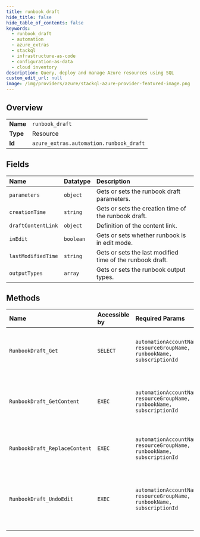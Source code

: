 ```yaml
---
title: runbook_draft
hide_title: false
hide_table_of_contents: false
keywords:
  - runbook_draft
  - automation
  - azure_extras    
  - stackql
  - infrastructure-as-code
  - configuration-as-data
  - cloud inventory
description: Query, deploy and manage Azure resources using SQL
custom_edit_url: null
image: /img/providers/azure/stackql-azure-provider-featured-image.png
---
```

  
    

## Overview
<table><tbody>
<tr><td><b>Name</b></td><td><code>runbook_draft</code></td></tr>
<tr><td><b>Type</b></td><td>Resource</td></tr>
<tr><td><b>Id</b></td><td><code>azure_extras.automation.runbook_draft</code></td></tr>
</tbody></table>

## Fields
| Name | Datatype | Description |
|:-----|:---------|:------------|
| `parameters` | `object` | Gets or sets the runbook draft parameters. |
| `creationTime` | `string` | Gets or sets the creation time of the runbook draft. |
| `draftContentLink` | `object` | Definition of the content link. |
| `inEdit` | `boolean` | Gets or sets whether runbook is in edit mode. |
| `lastModifiedTime` | `string` | Gets or sets the last modified time of the runbook draft. |
| `outputTypes` | `array` | Gets or sets the runbook output types. |
## Methods
| Name | Accessible by | Required Params | Description |
|:-----|:--------------|:----------------|:------------|
| `RunbookDraft_Get` | `SELECT` | `automationAccountName, resourceGroupName, runbookName, subscriptionId` | Retrieve the runbook draft identified by runbook name. |
| `RunbookDraft_GetContent` | `EXEC` | `automationAccountName, resourceGroupName, runbookName, subscriptionId` | Retrieve the content of runbook draft identified by runbook name. |
| `RunbookDraft_ReplaceContent` | `EXEC` | `automationAccountName, resourceGroupName, runbookName, subscriptionId` | Replaces the runbook draft content. |
| `RunbookDraft_UndoEdit` | `EXEC` | `automationAccountName, resourceGroupName, runbookName, subscriptionId` | Undo draft edit to last known published state identified by runbook name. |
